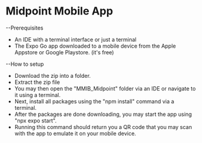 # Midpoint Mobile App

--Prerequisites 
- An IDE with a terminal interface or just a terminal
- The Expo Go app downloaded to a mobile device from the Apple Appstore or Google Playstore. (it's free)

--How to setup
- Download the zip into a folder.
- Extract the zip file
- You may then open the "MMIB_Midpoint" folder via an IDE or navigate to it using a terminal.
- Next, install all packages using the "npm install" command via a terminal.
- After the packages are done downloading, you may start the app using "npx expo start".
- Running this command should return you a QR code that you may scan with the app to emulate it on your mobile device.
